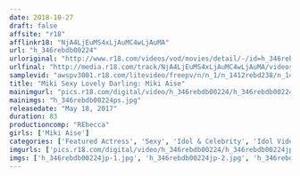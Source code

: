 ```yaml
---
date: 2018-10-27
draft: false
affsite: "r18"
afflinkr18: "NjA4LjEuMS4xLjAuMC4wLjAuMA"
url: "h_346rebdb00224"
urloriginal: "http://www.r18.com/videos/vod/movies/detail/-/id=h_346rebdb00224"
urlfinal: "http://media.r18.com/track/NjA4LjEuMS4xLjAuMC4wLjAuMA/videos/vod/movies/detail/-/id=h_346rebdb00224"
samplevid: "awspv3001.r18.com/litevideo/freepv/n/n_1/n_1412rebd238/n_1412rebd238_dmb_w.mp4"
title: "Miki Sexy Lovely Darling: Miki Aise"
mainimgurl: "pics.r18.com/digital/video/h_346rebdb00224/h_346rebdb00224ps.jpg"
mainimgs: "h_346rebdb00224ps.jpg"
releasedate: "May 18, 2017"
duration: 83
productioncomp: "REbecca"
girls: ['Miki Aise']
categories: ['Featured Actress', 'Sexy', 'Idol & Celebrity', 'Idol Video', 'Hi-Def']
imgurls: ['pics.r18.com/digital/video/h_346rebdb00224/h_346rebdb00224jp-1.jpg', 'pics.r18.com/digital/video/h_346rebdb00224/h_346rebdb00224jp-2.jpg', 'pics.r18.com/digital/video/h_346rebdb00224/h_346rebdb00224jp-3.jpg', 'pics.r18.com/digital/video/h_346rebdb00224/h_346rebdb00224jp-4.jpg', 'pics.r18.com/digital/video/h_346rebdb00224/h_346rebdb00224jp-5.jpg', 'pics.r18.com/digital/video/h_346rebdb00224/h_346rebdb00224jp-6.jpg', 'pics.r18.com/digital/video/h_346rebdb00224/h_346rebdb00224jp-7.jpg', 'pics.r18.com/digital/video/h_346rebdb00224/h_346rebdb00224jp-8.jpg', 'pics.r18.com/digital/video/h_346rebdb00224/h_346rebdb00224jp-9.jpg', 'pics.r18.com/digital/video/h_346rebdb00224/h_346rebdb00224jp-10.jpg', 'pics.r18.com/digital/video/h_346rebdb00224/h_346rebdb00224jp-11.jpg', 'pics.r18.com/digital/video/h_346rebdb00224/h_346rebdb00224jp-12.jpg', 'pics.r18.com/digital/video/h_346rebdb00224/h_346rebdb00224jp-13.jpg', 'pics.r18.com/digital/video/h_346rebdb00224/h_346rebdb00224jp-14.jpg', 'pics.r18.com/digital/video/h_346rebdb00224/h_346rebdb00224jp-15.jpg', 'pics.r18.com/digital/video/h_346rebdb00224/h_346rebdb00224jp-16.jpg', 'pics.r18.com/digital/video/h_346rebdb00224/h_346rebdb00224jp-17.jpg', 'pics.r18.com/digital/video/h_346rebdb00224/h_346rebdb00224jp-18.jpg', 'pics.r18.com/digital/video/h_346rebdb00224/h_346rebdb00224jp-19.jpg', 'pics.r18.com/digital/video/h_346rebdb00224/h_346rebdb00224jp-20.jpg']
imgs: ['h_346rebdb00224jp-1.jpg', 'h_346rebdb00224jp-2.jpg', 'h_346rebdb00224jp-3.jpg', 'h_346rebdb00224jp-4.jpg', 'h_346rebdb00224jp-5.jpg', 'h_346rebdb00224jp-6.jpg', 'h_346rebdb00224jp-7.jpg', 'h_346rebdb00224jp-8.jpg', 'h_346rebdb00224jp-9.jpg', 'h_346rebdb00224jp-10.jpg', 'h_346rebdb00224jp-11.jpg', 'h_346rebdb00224jp-12.jpg', 'h_346rebdb00224jp-13.jpg', 'h_346rebdb00224jp-14.jpg', 'h_346rebdb00224jp-15.jpg', 'h_346rebdb00224jp-16.jpg', 'h_346rebdb00224jp-17.jpg', 'h_346rebdb00224jp-18.jpg', 'h_346rebdb00224jp-19.jpg', 'h_346rebdb00224jp-20.jpg']
---
```

